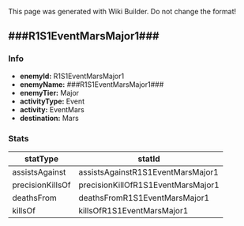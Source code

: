 <span class="wiki-builder">This page was generated with Wiki Builder. Do not change the format!</span>

## ###R1S1EventMarsMajor1###
### Info
* **enemyId:** R1S1EventMarsMajor1
* **enemyName:** ###R1S1EventMarsMajor1###
* **enemyTier:** Major
* **activityType:** Event
* **activity:** EventMars
* **destination:** Mars

### Stats
statType | statId
-------- | ------
assistsAgainst | assistsAgainstR1S1EventMarsMajor1
precisionKillsOf | precisionKillOfR1S1EventMarsMajor1
deathsFrom | deathsFromR1S1EventMarsMajor1
killsOf | killsOfR1S1EventMarsMajor1

